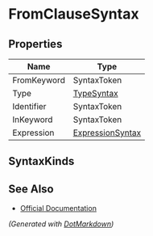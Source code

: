 # FromClauseSyntax

## Properties

| Name        | Type                                    |
| ----------- | --------------------------------------- |
| FromKeyword | SyntaxToken                             |
| Type        | [TypeSyntax](TypeSyntax.md)             |
| Identifier  | SyntaxToken                             |
| InKeyword   | SyntaxToken                             |
| Expression  | [ExpressionSyntax](ExpressionSyntax.md) |

## SyntaxKinds

## See Also

* [Official Documentation](https://docs.microsoft.com/en-us/dotnet/api/microsoft.codeanalysis.csharp.syntax.fromclausesyntax)


*\(Generated with [DotMarkdown](http://github.com/JosefPihrt/DotMarkdown)\)*